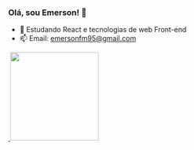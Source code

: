 ### Olá, sou Emerson! 👋

- 🌱 Estudando React e tecnologias de web Front-end
- 📫 Email: emersonfm95@gmail.com


<div>
  <a href="https://github.com/emersonfmorais">
    <img height="180em" src"https://github-readme-stats.vercel.app/api?username-emerson-morais&show_icons-true&theme-dracula&include_all_commits-true&count_private-true"/>
    <img height="180em" src="https://github-readme-stats.vercel.app/api/top-langs/?username=emerson-morais&layout=compact&langs_count=&theme=dracula"/>
    </div>
